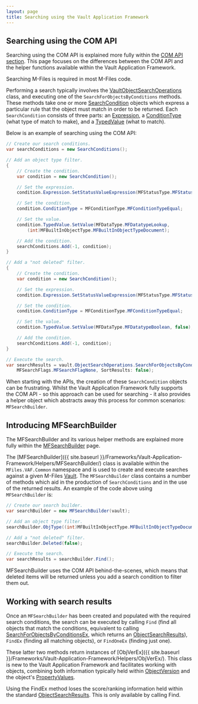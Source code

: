 ```yaml
---
layout: page
title: Searching using the Vault Application Framework
---
```


## Searching using the COM API

<p class="note">Searching using the COM API is explained more fully within the <a href="{{ site.baseurl }}/APIs/COM-API/Searching/">COM API section</a>.  This page focuses on the differences between the COM API and the helper functions available within the Vault Application Framework.</p>

Searching M-Files is required in most M-Files code.

Performing a search typically involves the [VaultObjectSearchOperations](https://www.m-files.com/api/documentation/latest/index.html#MFilesAPI~VaultObjectSearchOperations.html) class, and executing one of the `SearchForObjectsByConditions` methods.  These methods take one or more [SearchCondition](https://www.m-files.com/api/documentation/latest/index.html#MFilesAPI~SearchCondition.html) objects which express a particular rule that the object must match in order to be returned.  Each `SearchCondition` consists of three parts: an [Expression](https://www.m-files.com/api/documentation/latest/index.html#MFilesAPI~SearchCondition~Expression.html), a [ConditionType](https://www.m-files.com/api/documentation/latest/index.html#MFilesAPI~MFConditionType.html) (what type of match to make), and a [TypedValue](https://www.m-files.com/api/documentation/latest/index.html#MFilesAPI~SearchCondition~TypedValue.html) (what to match).

Below is an example of searching using the COM API:
```csharp
// Create our search conditions.
var searchConditions = new SearchConditions();

// Add an object type filter.
{
	// Create the condition.
	var condition = new SearchCondition();

	// Set the expression.
	condition.Expression.SetStatusValueExpression(MFStatusType.MFStatusTypeObjectTypeID);

	// Set the condition.
	condition.ConditionType = MFConditionType.MFConditionTypeEqual;

	// Set the value.
	condition.TypedValue.SetValue(MFDataType.MFDatatypeLookup, 
		(int)MFBuiltInObjectType.MFBuiltInObjectTypeDocument);

	// Add the condition.
	searchConditions.Add(-1, condition);
}

// Add a "not deleted" filter.
{
	// Create the condition.
	var condition = new SearchCondition();

	// Set the expression.
	condition.Expression.SetStatusValueExpression(MFStatusType.MFStatusTypeDeleted);

	// Set the condition.
	condition.ConditionType = MFConditionType.MFConditionTypeEqual;

	// Set the value.
	condition.TypedValue.SetValue(MFDataType.MFDatatypeBoolean, false);

	// Add the condition.
	searchConditions.Add(-1, condition);
}

// Execute the search.
var searchResults = vault.ObjectSearchOperations.SearchForObjectsByConditionsEx(searchConditions,
	MFSearchFlags.MFSearchFlagNone, SortResults: false);
```

When starting with the APIs, the creation of these `SearchCondition` objects can be frustrating.  Whilst the Vault Application Framework fully supports the COM API - so this approach can be used for searching - it also provides a helper object which abstracts away this process for common scenarios: `MFSearchBuilder`.

## Introducing MFSearchBuilder

<p class="note">The MFSearchBuilder and its various helper methods are explained more fully within the <a href="{{ site.baseurl }}/Frameworks/Vault-Application-Framework/Helpers/MFSearchBuilder/">MFSearchBuilder</a> page.</p>

The [MFSearchBuilder]({{ site.baseurl }}/Frameworks/Vault-Application-Framework/Helpers/MFSearchBuilder/) class is available within the `MFiles.VAF.Common` namespace and is used to create and execute searches against a given M-Files [Vault](https://www.m-files.com/api/documentation/latest/index.html#MFilesAPI~Vault.html).  The `MFSearchBuilder` class contains a number of methods which aid in the production of `SearchConditions` and in the use of the returned results.  An example of the code above using `MFSearchBuilder` is:

```csharp
// Create our search builder.
var searchBuilder = new MFSearchBuilder(vault);

// Add an object type filter.
searchBuilder.ObjType((int)MFBuiltInObjectType.MFBuiltInObjectTypeDocument);

// Add a "not deleted" filter.
searchBuilder.Deleted(false);

// Execute the search.
var searchResults = searchBuilder.Find();
```

<p class="note">MFSearchBuilder uses the COM API behind-the-scenes, which means that deleted items will be returned unless you add a search condition to filter them out.</p>

## Working with search results

Once an `MFSearchBuilder` has been created and populated with the required search conditions, the search can be executed by calling `Find` (find all objects that match the conditions, equivalent to calling [SearchForObjectsByConditionsEx](https://www.m-files.com/api/documentation/latest/index.html#MFilesAPI~VaultObjectSearchOperations~SearchForObjectsByConditionsEx.html), which returns an [ObjectSearchResults](https://www.m-files.com/api/documentation/latest/index.html#MFilesAPI~ObjectSearchResults.html)), `FindEx` (finding all matching objects), or `FindOneEx` (finding just one).

These latter two methods return instances of [ObjVerEx]({{ site.baseurl }}/Frameworks/Vault-Application-Framework/Helpers/ObjVerEx/).  This class is new to the Vault Application Framework and facilitates working with objects, combining both information typically held within [ObjectVersion](https://www.m-files.com/api/documentation/latest/index.html#MFilesAPI~ObjectVersion.html) and the object's [PropertyValues](https://www.m-files.com/api/documentation/latest/index.html#MFilesAPI~PropertyValues.html).

<p class="note">Using the FindEx method loses the score/ranking information held within the standard <a href="https://www.m-files.com/api/documentation/latest/index.html#MFilesAPI~ObjectSearchResults.html">ObjectSearchResults</a>.  This is only available by calling Find.</p>